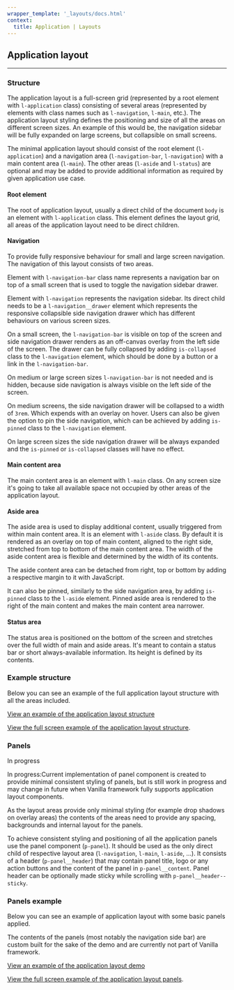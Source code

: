 ```yaml
---
wrapper_template: '_layouts/docs.html'
context:
  title: Application | Layouts
---
```


## Application layout

<hr>

### Structure

The application layout is a full-screen grid (represented by a root element with `l-application` class) consisting of several areas (represented by elements with class names such as `l-navigation`, `l-main`, etc.). The application layout styling defines the positioning and size of all the areas on different screen sizes. An example of this would be, the navigation sidebar will be fully expanded on large screens, but collapsible on small screens.

The minimal application layout should consist of the root element (`l-application`) and a navigation area (`l-navigation-bar`, `l-navigation`) with a main content area (`l-main`). The other areas (`l-aside` and `l-status`) are optional and may be added to provide additional information as required by given application use case.

#### Root element

The root of application layout, usually a direct child of the document `body` is an element with `l-application` class. This element defines the layout grid, all areas of the application layout need to be direct children.

#### Navigation

To provide fully responsive behaviour for small and large screen navigation. The navigation of this layout consists of two areas.

Element with `l-navigation-bar` class name represents a navigation bar on top of a small screen that is used to toggle the navigation sidebar drawer.

Element with `l-navigation` represents the navigation sidebar. Its direct child needs to be a `l-navigation__drawer` element which represents the responsive collapsible side navigation drawer which has different behaviours on various screen sizes.

On a small screen, the `l-navigation-bar` is visible on top of the screen and side navigation drawer renders as an off-canvas overlay from the left side of the screen. The drawer can be fully collapsed by adding `is-collapsed` class to the `l-navigation` element, which should be done by a button or a link in the `l-navigation-bar`.

On medium or large screen sizes `l-navigation-bar` is not needed and is hidden, because side navigation is always visible on the left side of the screen.

On medium screens, the side navigation drawer will be collapsed to a width of `3rem`. Which expends with an overlay on hover. Users can also be given the option to pin the side navigation, which can be achieved by adding `is-pinned` class to the `l-navigation` element.

On large screen sizes the side navigation drawer will be always expanded and the `is-pinned` or `is-collapsed` classes will have no effect.

#### Main content area

The main content area is an element with `l-main` class. On any screen size it's going to take all available space not occupied by other areas of the application layout.

#### Aside area

The aside area is used to display additional content, usually triggered from within main content area. It is an element with `l-aside` class. By default it is rendered as an overlay on top of main content, aligned to the right side, stretched from top to bottom of the main content area. The width of the aside content area is flexible and determined by the width of its contents.

The aside content area can be detached from right, top or bottom by adding a respective margin to it with JavaScript.

It can also be pinned, similarly to the side navigation area, by adding `is-pinned` class to the `l-aside` element. Pinned aside area is rendered to the right of the main content and makes the main content area narrower.

#### Status area

The status area is positioned on the bottom of the screen and stretches over the full width of main and aside areas. It's meant to contain a status bar or short always-available information. Its height is defined by its contents.

### Example structure

Below you can see an example of the full application layout structure with all the areas included.

<div class="embedded-example"><a href="/docs/examples/layouts/application/application-structure/" class="js-example" data-height="600">
View an example of the application layout structure
</a></div>

[View the full screen example of the application layout structure](/docs/examples/layouts/application/application-structure/).

### Panels

<span class="p-label--in-progress">In progress</span>

<div class="p-notification--caution">
  <p class="p-notification__response">
    <span class="p-notification__status">In progress:</span>Current implementation of panel component is created to provide minimal consistent styling of panels, but is still work in progress and may change in future when Vanilla framework fully supports application layout components.
  </p>
</div>

As the layout areas provide only minimal styling (for example drop shadows on overlay areas) the contents of the areas need to provide any spacing, backgrounds and internal layout for the panels.

To achieve consistent styling and positioning of all the application panels use the panel component (`p-panel`). It should be used as the only direct child of respective layout area (`l-navigation`, `l-main`, `l-aside`, ...). It consists of a header (`p-panel__header`) that may contain panel title, logo or any action buttons and the content of the panel in `p-panel__content`. Panel header can be optionally made sticky while scrolling with `p-panel__header--sticky`.

### Panels example

Below you can see an example of application layout with some basic panels applied.

<div class="p-notification--caution">
  <p class="p-notification__response">
    The contents of the panels (most notably the navigation side bar) are custom built for the sake of the demo and are currently not part of Vanilla framework.
  </p>
</div>

<div class="embedded-example"><a href="/docs/examples/layouts/application/application/" class="js-example" data-height="600">
View an example of the application layout demo
</a></div>

[View the full screen example of the application layout panels](/docs/examples/layouts/application/application/).
